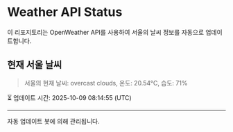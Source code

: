 
# Weather API Status

이 리포지토리는 OpenWeather API를 사용하여 서울의 날씨 정보를 자동으로 업데이트합니다.

## 현재 서울 날씨
> 서울의 현재 날씨: overcast clouds, 온도: 20.54°C, 습도: 71%

⏳ 업데이트 시간: 2025-10-09 08:14:55 (UTC)

---
자동 업데이트 봇에 의해 관리됩니다.
